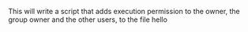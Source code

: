 This will write a script that adds execution permission to the owner, the group owner and the other users, to the file hello
